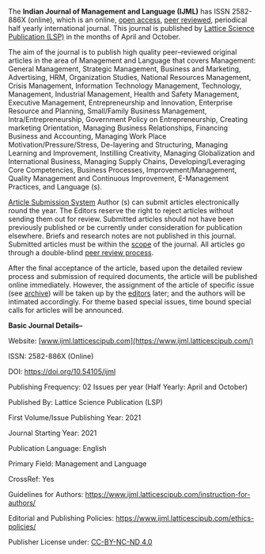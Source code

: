 The **Indian Journal of Management and Language (IJML)** has ISSN 2582-886X (online), which is an online, [open access](https://www.ijml.latticescipub.com/open-access-license/), [peer reviewed](https://www.ijml.latticescipub.com/peer-review-policy/), periodical half yearly international journal. This journal is published by [Lattice Science Publication (LSP)](https://www.latticescipub.com/journals/) in the months of April and October.

The aim of the journal is to publish high quality peer–reviewed original articles in the area of Management and Language that covers Management: General Management, Strategic Management, Business and Marketing, Advertising, HRM, Organization Studies, National Resources Management, Crisis Management, Information Technology Management, Technology, Management, Industrial Management, Health and Safety Management, Executive Management, Entrepreneurship and Innovation, Enterprise Resource and Planning, Small/Family Business Management, Intra/Entrepreneurship, Government Policy on Entrepreneurship, Creating marketing Orientation, Managing Business Relationships, Financing Business and Accounting, Managing Work Place Motivation/Pressure/Stress, De-layering and Structuring, Managing Learning and Improvement, Instilling Creativity, Managing Globalization and International Business, Managing Supply Chains, Developing/Leveraging Core Competencies, Business Processes, Improvement/Management, Quality Management and Continuous Improvement, E-Management Practices, and Language (s).

[Article Submission System](https://www.ijml.latticescipub.com/article-submission-system/) 
Author (s) can submit articles electronically round the year. The Editors reserve the right to reject articles without sending them out for review. Submitted articles should not have been previously published or be currently under consideration for publication elsewhere. Briefs and research notes are not published in this journal. Submitted articles must be within the [scope](https://www.ijml.latticescipub.com/aims-and-scope/) of the journal. All articles go through a double-blind [peer review process](https://www.ijml.latticescipub.com/peer-review-policy/). 

After the final acceptance of the article, based upon the detailed review process and submission of required documents, the article will be published online immediately. However, the assignment of the article of specific issue (see [archive](https://www.ijml.latticescipub.com/archive/)) will be taken up by the [editors](https://www.ijml.latticescipub.com/editorial-board/) later; and the authors will be intimated accordingly. For theme based special issues, time bound special calls for articles will be announced.


**Basic Journal Details–**

Website: [www.ijml.latticescipub.com](https://www.ijml.latticescipub.com/)

ISSN: 2582-886X (Online)

DOI: https://doi.org/10.54105/ijml

Publishing Frequency: 02 Issues per year (Half Yearly: April and October)

Published By: Lattice Science Publication (LSP)

First Volume/Issue Publishing Year: 2021

Journal Starting Year: 2021

Publication Language: English

Primary Field: Management and Language

CrossRef: Yes

Guidelines for Authors: https://www.ijml.latticescipub.com/instruction-for-authors/

Editorial and Publishing Policies: https://www.ijml.latticescipub.com/ethics-policies/

Publisher License under: [CC-BY-NC-ND 4.0](https://creativecommons.org/licenses/by-nc-nd/4.0/)
